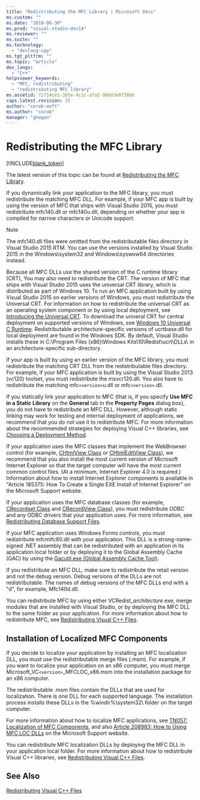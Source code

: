 ```yaml
---
title: "Redistributing the MFC Library | Microsoft Docs"
ms.custom: ""
ms.date: "2018-06-30"
ms.prod: "visual-studio-dev14"
ms.reviewer: ""
ms.suite: ""
ms.technology: 
  - "devlang-cpp"
ms.tgt_pltfrm: ""
ms.topic: "article"
dev_langs: 
  - "C++"
helpviewer_keywords: 
  - "MFC, redistributing"
  - "redistributing MFC library"
ms.assetid: 72714ce1-385e-4c1c-afa5-96b03e873866
caps.latest.revision: 35
author: "corob-msft"
ms.author: "corob"
manager: "ghogen"
---
```

# Redistributing the MFC Library
[!INCLUDE[blank_token](../includes/blank-token.md)]

The latest version of this topic can be found at [Redistributing the MFC Library](https://docs.microsoft.com/cpp/ide/redistributing-the-mfc-library).  
  
  
If you dynamically link your application to the MFC library, you must redistribute the matching MFC DLL. For example, if your MFC app is built by using the version of MFC that ships with Visual Studio 2015, you must redistribute mfc140.dll or mfc140u.dll, depending on whether your app is compiled for narrow characters or Unicode support.  
  
> [!NOTE]
>  The mfc140.dll files were omitted from the redistributable files directory in Visual Studio 2015 RTM. You can use the versions installed by Visual Studio 2015 in the Windows\system32 and Windows\syswow64 directories instead.  
  
 Because all MFC DLLs use the shared version of the C runtime library (CRT), You may also need to redistribute the CRT. The version of MFC that ships with Visual Studio 2015 uses the universal CRT library, which is distributed as part of Windows 10. To run an MFC application built by using Visual Studio 2015 on earlier versions of Windows, you must redistribute the Universal CRT. For information on how to redistribute the universal CRT as an operating system component or by using local deployment, see [Introducing the Universal CRT](http://go.microsoft.com/fwlink/?LinkId=617977). To download the univeral CRT for central deployment on supported versions of Windows, see [Windows 10 Universal C Runtime](http://go.microsoft.com/fwlink/p/?LinkId=619489). Redistributable architecture-specific versions of ucrtbase.dll for local deployment are found in the Windows SDK. By default, Visual Studio installs these in C:\Program Files (x86)\Windows Kits\10\Redist\ucrt\DLLs\ in an architecture-specific sub-directory.  
  
 If your app is built by using an earlier version of the MFC library, you must redistribute the matching CRT DLL from the redistributable files directory. For example, if your MFC application is built by using the Visual Studio 2013 (vc120) toolset, you must redistribute the msvcr120.dll. You also have to redistribute the matching mfc`<version>`u.dll or mfc`<version>`.dll.  
  
 If you statically link your application to MFC (that is, if you specify **Use MFC in a Static Library** on the **General** tab in the **Property Pages** dialog box), you do not have to redistribute an MFC DLL. However, although static linking may work for testing and internal deployment of applications, we recommend that you do not use it to redistribute MFC. For more information about the recommended strategies for deploying Visual C++ libraries, see [Choosing a Deployment Method](../ide/choosing-a-deployment-method.md).  
  
 If your application uses the MFC classes that implement the WebBrowser control (for example, [CHtmlView Class](../mfc/reference/chtmlview-class.md) or [CHtmlEditView Class](../mfc/reference/chtmleditview-class.md)), we recommend that you also install the most current version of Microsoft Internet Explorer so that the target computer will have the most current common control files. (At a minimum, Internet Explorer 4.0 is required.) Information about how to install Internet Explorer components is available in "Article 185375: How To Create a Single EXE Install of Internet Explorer" on the Microsoft Support website.  
  
 If your application uses the MFC database classes (for example, [CRecordset Class](../mfc/reference/crecordset-class.md) and [CRecordView Class](../mfc/reference/crecordview-class.md)), you must redistribute ODBC and any ODBC drivers that your application uses. For more information, see [Redistributing Database Support Files](../ide/redistributing-database-support-files.md).  
  
 If your MFC application uses Windows Forms controls, you must redistribute mfcmifc80.dll with your application. This DLL is a strong-name-signed .NET assembly that can be redistributed with an application in its application local folder or by deploying it to the Global Assembly Cache (GAC) by using the [Gacutil.exe (Global Assembly Cache Tool)](http://msdn.microsoft.com/library/4c7be9c8-72ae-481f-a01c-1a4716806e99).  
  
 If you redistribute an MFC DLL, make sure to redistribute the retail version and not the debug version. Debug versions of the DLLs are not redistributable. The names of debug versions of the MFC DLLs end with a "d", for example, Mfc140d.dll.  
  
 You can redistribute MFC by using either VCRedist_*architecture*.exe, merge modules that are installed with Visual Studio, or by deploying the MFC DLL to the same folder as your application. For more information about how to redistribute MFC, see [Redistributing Visual C++ Files](../ide/redistributing-visual-cpp-files.md).  
  
## Installation of Localized MFC Components  
 If you decide to localize your application by installing an MFC localization DLL, you must use the redistributable merge files (.msm). For example, if you want to localize your application on an x86 computer, you must merge Microsoft_VC`<version>`_MFCLOC_x86.msm into the installation package for an x86 computer.  
  
 The redistributable .msm files contain the DLLs that are used for localization. There is one DLL for each supported language. The installation process installs these DLLs in the %windir%\system32\ folder on the target computer.  
  
 For more information about how to localize MFC applications, see [TN057: Localization of MFC Components](../mfc/tn057-localization-of-mfc-components.md), and also [Article 208983: How to Using MFC LOC DLLs](http://go.microsoft.com/fwlink/?LinkId=198025) on the Microsoft Support website.  
  
 You can redistribute MFC localization DLLs by deploying the MFC DLL in your application local folder. For more information about how to redistribute Visual C++ libraries, see [Redistributing Visual C++ Files](../ide/redistributing-visual-cpp-files.md).  
  
## See Also  
 [Redistributing Visual C++ Files](../ide/redistributing-visual-cpp-files.md)

